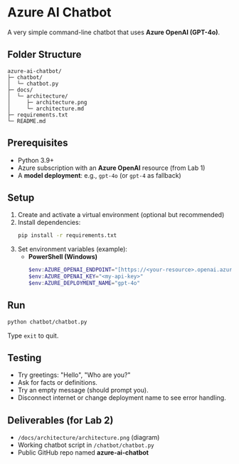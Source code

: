 
# Azure AI Chatbot

A very simple command-line chatbot that uses **Azure OpenAI (GPT-4o)**.

## Folder Structure
```
azure-ai-chatbot/
├─ chatbot/
│  └─ chatbot.py
├─ docs/
│  └─ architecture/
│     ├─ architecture.png
│     └─ architecture.md
├─ requirements.txt
└─ README.md
```

## Prerequisites
- Python 3.9+
- Azure subscription with an **Azure OpenAI** resource (from Lab 1)
- A **model deployment**: e.g., `gpt-4o` (or `gpt-4` as fallback)

## Setup
1. Create and activate a virtual environment (optional but recommended)
2. Install dependencies:
   ```bash
   pip install -r requirements.txt
   ```
3. Set environment variables (example):
   - **PowerShell (Windows)**
     ```powershell
     $env:AZURE_OPENAI_ENDPOINT="[https://<your-resource>.openai.azure.com/](https://anabi-meobtnsg-swedencentral.cognitiveservices.azure.com)"
     $env:AZURE_OPENAI_KEY="<my-api-key>"
     $env:AZURE_DEPLOYMENT_NAME="gpt-4o"
     ```

## Run
```bash
python chatbot/chatbot.py
```

Type `exit` to quit.

## Testing
- Try greetings: "Hello", "Who are you?"
- Ask for facts or definitions.
- Try an empty message (should prompt you).
- Disconnect internet or change deployment name to see error handling.

## Deliverables (for Lab 2)
- `/docs/architecture/architecture.png` (diagram)
- Working chatbot script in `/chatbot/chatbot.py`
- Public GitHub repo named **azure-ai-chatbot**

